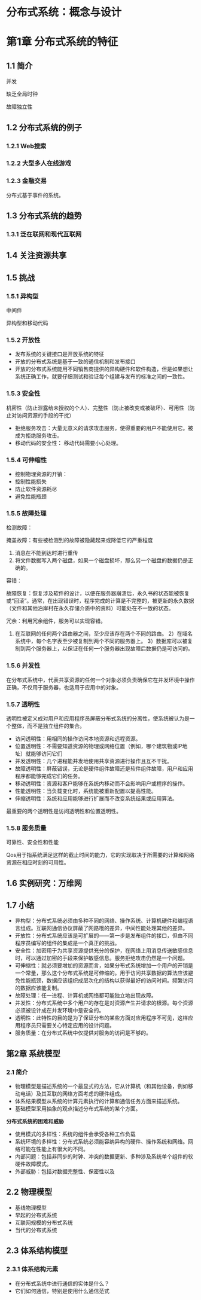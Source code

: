 # 分布式系统：概念与设计 #

# 第1章 分布式系统的特征 #

## 1.1 简介 ##

并发

缺乏全局时钟

故障独立性

## 1.2 分布式系统的例子 ##

### 1.2.1 Web搜索 ###

### 1.2.2 大型多人在线游戏 ###

### 1.2.3 金融交易 ###

分布式基于事件的系统。

## 1.3 分布式系统的趋势 ##

### 1.3.1 泛在联网和现代互联网 ###

## 1.4 关注资源共享 ##

## 1.5 挑战 ##

### 1.5.1 异构型 ###

中间件

异构型和移动代码

### 1.5.2 开放性 ###

* 发布系统的关键接口是开放系统的特征
* 开放的分布式系统是基于一致的通信机制和发布接口
* 开放的分布式系统能用不同销售商提供的异构硬件和软件构造，但是如果想让系统正确工作，就要仔细测试和验证每个组建与发布的标准之间的一致性。

### 1.5.3 安全性 ###

机密性（防止泄露给未授权的个人）、完整性（防止被改变或被破坏）、可用性（防止对访问资源的手段的干扰）

* 拒绝服务攻击：大量无意义的请求攻击服务，使得重要的用户不能使用它。被成为拒绝服务攻击。
* 移动代码的安全性： 移动代码需要小心处理。

### 1.5.4 可伸缩性 ###

* 控制物理资源的开销：
* 控制性能损失
* 防止软件资源耗尽
* 避免性能瓶颈

### 1.5.5 故障处理 ###

检测故障：

掩盖故障：有些被检测到的故障被隐藏起来或降低它的严重程度

1. 消息在不能到达时进行重传
2. 将文件数据写入两个磁盘，如果一个磁盘损坏，那么另一个磁盘的数据仍是正确的。

容错：

故障恢复：恢复涉及软件的设计，以便在服务器崩溃后，永久书的状态能被恢复或“回滚”。通常，在出现错误时，程序完成的计算是不完整的，被更新的永久数据（文件和其他泊岸村在永久存储介质中的资料）可能处在不一致的状态。

冗余：利用冗余组件，服务可以实现容错。

1) 在互联网的任何两个路由器之间，至少应该存在两个不同的路由。
2）在域名系统中，每个名字表至少被复制到两个不同的服务器上。
3）数据库可以被复制到两个服务器上，以保证在任何一个服务器出现故障后数据仍是可访问的。

### 1.5.6 并发性 ###

在分布式系统中，代表共享资源的任何一个对象必须负责确保它在并发环境中操作正确，不仅用于服务器，也适用于应用中的对象。

### 1.5.7 透明性 ###

透明性被定义成对用户和应用程序员屏蔽分布式系统的分离性，使系统被认为是一个整体，而不是独立组件的集合。

* 访问透明性：用相同的操作访问本地资源和远程资源。
* 位置透明性：不需要知道资源的物理或网络位置（例如，哪个建筑物或IP地址）就能够访问它们
* 并发透明性：几个进程能并发地使用共享资源进行操作且互不干扰。
* 故障透明性：屏蔽错误，无论是硬件组件故障还是软件组件故障，用户和应用程序都能够完成它们的任务。
* 移动透明性：资源和客户能够在系统内移动而不会影响用户或程序的操作。
* 性能透明性：当负载变化时，系统能被重新配置以提高性能。
* 伸缩透明性：系统和应用能够进行扩展而不改变系统结果或应用算法。

最重要的两个透明性是访问透明性和位置透明性。

### 1.5.8 服务质量 ###

可靠性、安全性和性能

Qos用于指系统满足这样的截止时间的能力，它的实现取决于所需要的计算和网络资源在相应时刻的可用性。

## 1.6 实例研究：万维网 ##

## 1.7 小结 ##

* 异构型：分布式系统必须由多种不同的网络、操作系统、计算机硬件和编程语言组成。互联网通信协议屏蔽了网路哦的差异，中间性能处理其他的差异。
* 开放性：分布式系统应该是可扩展的——第一步是发布组件的接口，但由不同程序员编写的组件的集成是一个真正的挑战。
* 安全性：加密用于为共享资源提供充分的保护，在网络上用消息传送敏感信息时，可以通过加密的手段来保护敏感信息。服务拒绝攻击仍然是一个问题。
* 可伸缩性：就必须要增加的资源而言，如果分布式系统增加一个用户的开销是一个常量，那么这个分布式系统是可伸缩的。用于访问共享数据的算法应该避免性能瓶颈，数据应该组织成层次化的结构以获得最好的访问时间。频繁访问的数据应该能复制。
* 故障处理：任一进程、计算机或网络都可能独立地出现故障。
* 并发性：分布式系统中多个用户的存在是对资源产生并请求的根源。每个资源必须被设计成在并发环境中是安全的。
* 透明性：此特性的目的是为了保证分布的某些方面对应用程序不可见，这样应用程序员只需要关心特定应用的设计问题。
* 服务质量：在分布式系统中仅提供对服务的访问是不够的。

## 第2章 系统模型 ##

### 2.1 简介 ###

* 物理模型是描述系统的一个最显式的方法，它从计算机（和其他设备，例如移动电话）及其互联的网络方面考虑的硬件组成。
* 体系结果模型从系统的计算元素执行的计算和通信任务方面来描述系统。
* 基础模型采用抽象的观点描述分布式系统的某个方面。

**分布式系统的困难和威胁**

* 使用模式的多样性：系统的组件会承受各种工作负载
* 系统环境的多样性：分布式系统必须能容纳异构的硬件、操作系统和网络。网络可能在性能上有很大的不同。
* 内部问题：包括非同步的时钟、冲突的数据更新、多种涉及系统单个组件的软硬件故障模式。
* 外部威胁：包括对数据完整性、保密性以及

## 2.2 物理模型 ##

* 基线物理模型
* 早起的分布式系统
* 互联网规模的分布式系统
* 当代的分布式系统

## 2.3 体系结构模型 ##

### 2.3.1 体系结构元素 ###

* 在分布式系统中进行通信的实体是什么？
* 它们如何通信，特别是使用什么通信范式